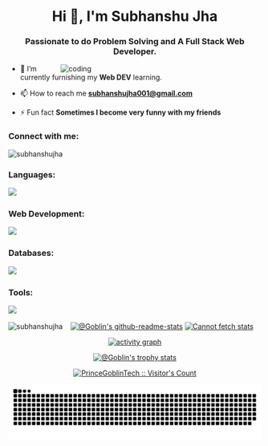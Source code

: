 <h1 align="center">Hi 👋, I'm Subhanshu Jha</h1>
<h3 align="center">Passionate to do Problem Solving and A Full Stack Web Developer.</h3>
<img align="right" alt="coding" width="400" src="https://www.lambdatest.com/resources/images/ezgif.com-gif-maker-16.gif">

- 🌱 I’m currently furnishing my **Web DEV** learning.

- 📫 How to reach me **subhanshujha001@gmail.com**

- ⚡ Fun fact **Sometimes I become very funny with my friends**

<h3 align="left">Connect with me:</h3>
<p align="left"> <img src="https://komarev.com/ghpvc/?username=swagatswaroop&label=Profile%20views&color=0e75b6&style=flat" alt="subhanshujha" /></p>

<!--Languages -->
<h3 align="left">Languages:</h3>
<a href="https://skillicons.dev">
  <img src="https://skillicons.dev/icons?i=c,cpp,js,ts,java" />
</a>

<!--WebDev -->
<h3 align="left">Web Development:</h3>
<a href="https://skillicons.dev">
  <img src="https://skillicons.dev/icons?i=html,css,tailwind,nodejs,express,postman,react,redux,nginx,nextjs" />
</a>

<h3 align="left">Databases:</h3>
<a href="https://skillicons.dev">
  <img src="https://skillicons.dev/icons?i=redis,ipfs,mongodb,mysql" />
</a>
  <!-- Tools -->
<h3 align="left">Tools:</h3>
<a href="https://skillicons.dev">
  <img src="https://skillicons.dev/icons?i=git,github,linux,docker,npm,vercel" />
</a>




<p><img align="left" src="https://github-readme-stats.vercel.app/api/top-langs?username=subhanahujha007&show_icons=true&locale=en&layout=compact" alt="subhanshujha" /></p>
</div>

<div>
<p align="center">
<a href="https://github.com/subhanashujha007?tab=repositories"><img src="https://github-readme-stats-one-bice.vercel.app/api?username=subhanashujha007&theme=gotham&show_icons=true&count_private=true&hide_border=true&role=OWNER,ORGANIZATION_MEMBER,COLLABORATOR"  width="48%" alt="@Goblin's github-readme-stats"/></a>
<a href="https://github.com/subhanashujha007?tab=stars"><img src="https://github-readme-streak-stats.herokuapp.com?user=subhanahujha007&theme=gotham&hide_border=true&date_format=M%20j%5B%2C%20Y%5D"  width="48%" alt="Cannot fetch stats"/></a>
</p>
</div>


<!-- activity graph heroku-app start -->
<p align="center">
    <a href="https://wakatime.com/@Goblin8888">
        <img src="https://github-readme-activity-graph.vercel.app/graph?username=subhanashujha007&theme=react-dark&hide_border=true&hide_title=false&area=true&custom_title=Total%20contribution%20graph%20in%20all%20repo" width="95%" alt="activity graph">
    </a>
</p>
<!-- activity graph heroku-app end -->


<p align="center">
<a href="https://github.com/subhanshujha007?tab=achievements"><img src="https://github-profile-trophy.vercel.app/?username=subhanshujha007&theme=onestar&no-frame=true&row=15"  width="100%" alt="@Goblin's trophy stats"/></a>
</p>


<p align="center">
<a href="https://gist.github.com/subhanshujha007"><img src="https://profile-counter.glitch.me/{subhanshujha007}/count.svg" alt="PrinceGoblinTech :: Visitor's Count" /></a>
</p>

<img src="https://github.com/Platane/snk/raw/output/github-contribution-grid-snake.svg" alt="e" style="max-width: 100%;">
